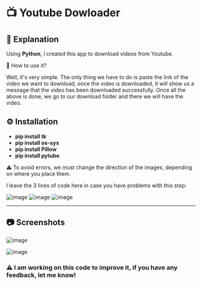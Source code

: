 <h1> 📺 Youtube Dowloader </h1>

## 📃 Explanation 

Using **Python**, I created this app to download videos from Youtube. 

🔸 How to use it?

Well, it's very simple. The only thing we have to do is paste the link of the video we want to download, once the video is downloaded, it will show us a message that the video has been downloaded successfully. Once all the above is done, we go to our download folder and there we will have the video.

## ⚙ Installation

- **pip install tk**
- **pip install os-sys**
- **pip install Pillow**
- **pip install pytube**

⚠ To avoid errors, we must change the direction of the images, depending on where you place them.

I leave the 3 lines of code here in case you have problems with this step:

![image](https://user-images.githubusercontent.com/115459058/223721420-69558fa8-7dee-4aea-bf63-63d69214bd93.png)
![image](https://user-images.githubusercontent.com/115459058/223721679-8506f1a0-f773-4453-af22-f8284f7b54a2.png)
![image](https://user-images.githubusercontent.com/115459058/223721818-d2f6b348-1cc1-4379-884f-a1e0feb301ae.png)



---
## 📷 Screenshots

![image](https://user-images.githubusercontent.com/115459058/223719579-4b167a6b-745a-495a-83e2-b7ace52727f1.png)

![image](https://user-images.githubusercontent.com/115459058/223720049-d134441c-1bf5-4e93-bbcb-8fbacac1b3bd.png)



### ⚠ I am working on this code to improve it, if you have any feedback, let me know!

